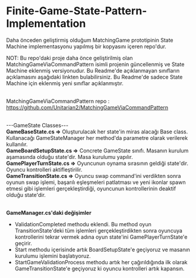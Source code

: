 # Finite-Game-State-Pattern-Implementation
Daha önceden geliştirmiş olduğum MatchingGame prototipinin State Machine implementasyonu yapılmış bir kopyasını içeren repo'dur.<br>

NOT: Bu repo'daki proje daha önce geliştirilmiş olan MatchingGameViaCommandPattern isimli projenin güncellenmiş ve State Machine eklenmiş versiyonudur. Bu Readme'de açıklanmayan sınıfların açıklamasını aşağıdaki linkten bulabilirsiniz. Bu Readme'de sadece State Machine için eklenmiş yeni sınıflar açıklanmıştır. <br><br>

MatchingGameViaCommandPattern repo : https://github.com/Unitarian2/MatchingGameViaCommandPattern <br><br>

---GameState Classes---<br>
<b>GameBaseState.cs =></b> Oluşturulacak her state'in miras alacağı Base class. Kullanacağı GameStateManager her method'da parametre olarak verilerek kullanılır.<br>
<b>GameBoardSetupState.cs =></b> Concrete GameState sınıfı. Masanın kurulum aşamasında olduğu state'dir. Masa kurulumu yapılır.<br>
<b>GamePlayerTurnState.cs =></b> Oyuncunun oynama sırasının geldiği state'dir. Oyuncu kontrolleri aktifleştirilir.<br>
<b>GameTransitionState.cs =></b> Oyuncu swap command'ini verdikten sonra oyunun swap işlemi, başarılı eşleşmeleri patlatması ve yeni ikonlar spawn etmesi gibi işlemleri gerçekleştirdiği, oyuncunun kontrollerinin deaktif olduğu state'dir.<br><br>

<b>GameManager.cs'daki değişimler</b><br>
- ValidationCompleted methodu eklendi. Bu method oyun TransitionState'deki tüm işlemleri gerçekleştirdikten sonra oyuncuya kontrollerini tekrar vermek adına oyun state'ini GamePlayerTurnState'e geçirir.<br>
- Start methodu içerisinde artık BoardSetupState'e geçiyoruz ve masanın kurulumu işlemini başlatıyoruz.<br>
- StartGameValidationProcess methodu artık her çağırıldığında ilk olarak GameTransitionState'e geçiyoruz ki oyuncu kontrolleri artık kapansın.<br>



